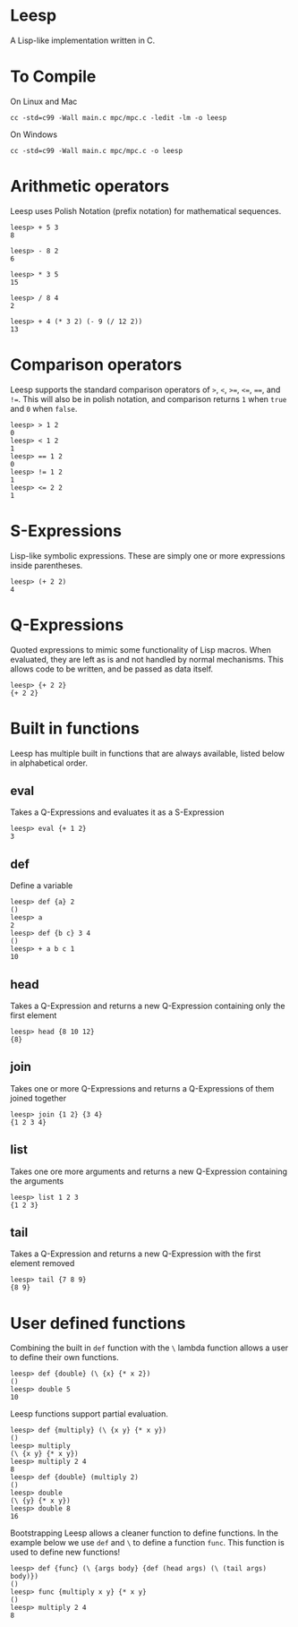# Leesp  
A Lisp-like implementation written in C. 

# To Compile
On Linux and Mac
```
cc -std=c99 -Wall main.c mpc/mpc.c -ledit -lm -o leesp
```
On Windows
```
cc -std=c99 -Wall main.c mpc/mpc.c -o leesp
```

# Arithmetic operators
Leesp uses Polish Notation (prefix notation) for mathematical sequences. 
```
leesp> + 5 3
8

leesp> - 8 2
6

leesp> * 3 5
15

leesp> / 8 4
2

leesp> + 4 (* 3 2) (- 9 (/ 12 2))
13
```

# Comparison operators
Leesp supports the standard comparison operators of `>`, `<`, `>=`, `<=`, `==`, and `!=`. This will also be in polish notation, and comparison returns `1` when `true` and `0` when `false`.
```
leesp> > 1 2
0
leesp> < 1 2
1
leesp> == 1 2
0
leesp> != 1 2
1
leesp> <= 2 2
1
```

# S-Expressions
Lisp-like symbolic expressions. These are simply one or more expressions inside parentheses.
```
leesp> (+ 2 2)
4
```

# Q-Expressions
Quoted expressions to mimic some functionality of Lisp macros. When evaluated, they are left as is and not handled by normal mechanisms. This allows code to be written, and be passed as data itself.
```
leesp> {+ 2 2}
{+ 2 2}
```

# Built in functions
Leesp has multiple built in functions that are always available, listed below in alphabetical order.

## eval
Takes a Q-Expressions and evaluates it as a S-Expression
```
leesp> eval {+ 1 2}
3
```

## def
Define a variable
```
leesp> def {a} 2
()
leesp> a
2
leesp> def {b c} 3 4
()
leesp> + a b c 1
10
```

## head
Takes a Q-Expression and returns a new Q-Expression containing only the first element
```
leesp> head {8 10 12}
{8}
```

## join
Takes one or more Q-Expressions and returns a Q-Expressions of them joined together
```
leesp> join {1 2} {3 4}
{1 2 3 4}
```

## list
Takes one ore more arguments and returns a new Q-Expression containing the arguments
```
leesp> list 1 2 3
{1 2 3}
```

## tail
Takes a Q-Expression and returns a new Q-Expression with the first element removed
```
leesp> tail {7 8 9}
{8 9}
```

# User defined functions
Combining the built in `def` function with the `\` lambda function allows a user to define their own functions.
```
leesp> def {double} (\ {x} {* x 2})
()
leesp> double 5
10
```
Leesp functions support partial evaluation.
```
leesp> def {multiply} (\ {x y} {* x y})
()
leesp> multiply
(\ {x y} {* x y})
leesp> multiply 2 4
8
leesp> def {double} (multiply 2)
()
leesp> double
(\ {y} {* x y})
leesp> double 8
16
```
Bootstrapping Leesp allows a cleaner function to define functions. In the example below we use `def` and `\` to define a function `func`. This function is used to define new functions!
```
leesp> def {func} (\ {args body} {def (head args) (\ (tail args) body)})
()
leesp> func {multiply x y} {* x y}
()
leesp> multiply 2 4
8
```
